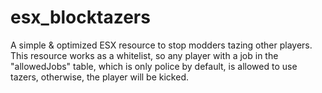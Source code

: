 # esx_blocktazers
A simple &amp; optimized ESX resource to stop modders tazing other players. This resource works as a whitelist, so any player with a job in the "allowedJobs" table, which is only police by default, is allowed to use tazers, otherwise, the player will be kicked.
